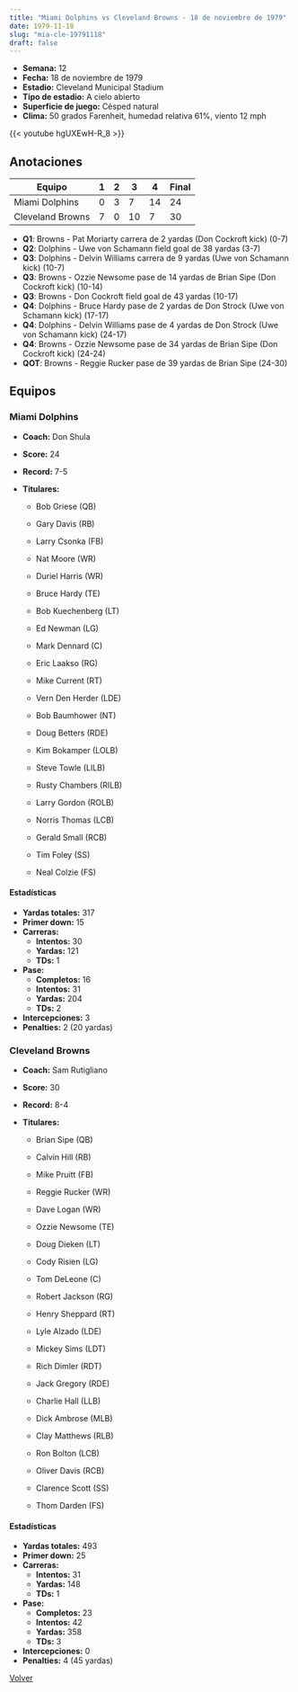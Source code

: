 ```yaml
---
title: "Miami Dolphins vs Cleveland Browns - 18 de noviembre de 1979"
date: 1979-11-18
slug: "mia-cle-19791118"
draft: false
---
```


- **Semana:** 12
- **Fecha:** 18 de noviembre de 1979
- **Estadio:** Cleveland Municipal Stadium
- **Tipo de estadio:** A cielo abierto
- **Superficie de juego:** Césped natural
- **Clima:** 50 grados Farenheit, humedad relativa 61%, viento 12 mph


{{< youtube hgUXEwH-R_8 >}}


## Anotaciones
| Equipo | 1 | 2 | 3 | 4 | Final |
|--------|---|---|---|---|-------|
| Miami Dolphins  | 0 | 3 | 7 | 14  | 24 |
| Cleveland Browns  | 7 | 0 | 10 | 7  | 30 |
- **Q1**: Browns - Pat Moriarty carrera de 2 yardas (Don Cockroft kick) (0-7)
- **Q2**: Dolphins - Uwe von Schamann field goal de 38 yardas (3-7)
- **Q3**: Dolphins - Delvin Williams carrera de 9 yardas (Uwe von Schamann kick) (10-7)
- **Q3**: Browns - Ozzie Newsome pase de 14 yardas de Brian Sipe (Don Cockroft kick) (10-14)
- **Q3**: Browns - Don Cockroft field goal de 43 yardas (10-17)
- **Q4**: Dolphins - Bruce Hardy pase de 2 yardas de Don Strock (Uwe von Schamann kick) (17-17)
- **Q4**: Dolphins - Delvin Williams pase de 4 yardas de Don Strock (Uwe von Schamann kick) (24-17)
- **Q4**: Browns - Ozzie Newsome pase de 34 yardas de Brian Sipe (Don Cockroft kick) (24-24)
- **QOT**: Browns - Reggie Rucker pase de 39 yardas de Brian Sipe (24-30)


## Equipos


### Miami Dolphins
* **Coach:** Don Shula
* **Score:** 24
* **Record:** 7-5
* **Titulares:** 

  * Bob Griese (QB) 

  * Gary Davis (RB) 

  * Larry Csonka (FB) 

  * Nat Moore (WR) 

  * Duriel Harris (WR) 

  * Bruce Hardy (TE) 

  * Bob Kuechenberg (LT) 

  * Ed Newman (LG) 

  * Mark Dennard (C) 

  * Eric Laakso (RG) 

  * Mike Current (RT) 

  * Vern Den Herder (LDE) 

  * Bob Baumhower (NT) 

  * Doug Betters (RDE) 

  * Kim Bokamper (LOLB) 

  * Steve Towle (LILB) 

  * Rusty Chambers (RILB) 

  * Larry Gordon (ROLB) 

  * Norris Thomas (LCB) 

  * Gerald Small (RCB) 

  * Tim Foley (SS) 

  * Neal Colzie (FS) 

#### Estadísticas
* **Yardas totales:** 317
* **Primer down:** 15
* **Carreras:**
  * **Intentos:** 30
  * **Yardas:** 121
  * **TDs:** 1
* **Pase:**
  * **Completos:** 16
  * **Intentos:** 31
  * **Yardas:** 204
  * **TDs:** 2
* **Intercepciones:** 3
* **Penalties:** 2 (20 yardas)

### Cleveland Browns
* **Coach:** Sam Rutigliano
* **Score:** 30
* **Record:** 8-4
* **Titulares:** 

  * Brian Sipe (QB) 

  * Calvin Hill (RB) 

  * Mike Pruitt (FB) 

  * Reggie Rucker (WR) 

  * Dave Logan (WR) 

  * Ozzie Newsome (TE) 

  * Doug Dieken (LT) 

  * Cody Risien (LG) 

  * Tom DeLeone (C) 

  * Robert Jackson (RG) 

  * Henry Sheppard (RT) 

  * Lyle Alzado (LDE) 

  * Mickey Sims (LDT) 

  * Rich Dimler (RDT) 

  * Jack Gregory (RDE) 

  * Charlie Hall (LLB) 

  * Dick Ambrose (MLB) 

  * Clay Matthews (RLB) 

  * Ron Bolton (LCB) 

  * Oliver Davis (RCB) 

  * Clarence Scott (SS) 

  * Thom Darden (FS) 

#### Estadísticas
* **Yardas totales:** 493
* **Primer down:** 25
* **Carreras:**
  * **Intentos:** 31
  * **Yardas:** 148
  * **TDs:** 1
* **Pase:**
  * **Completos:** 23
  * **Intentos:** 42
  * **Yardas:** 358
  * **TDs:** 3
* **Intercepciones:** 0
* **Penalties:** 4 (45 yardas)


[Volver](/historia/1979)
